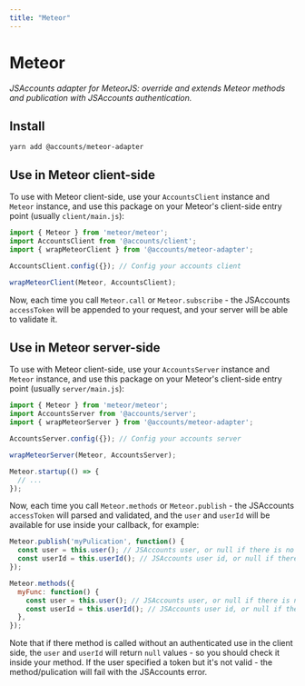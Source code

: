 ```yaml
---
title: "Meteor"
---
```


# Meteor

_JSAccounts adapter for MeteorJS: override and extends Meteor methods and
publication with JSAccounts authentication._

## Install

```
yarn add @accounts/meteor-adapter
```

## Use in Meteor client-side

To use with Meteor client-side, use your `AccountsClient` instance and `Meteor`
instance, and use this package on your Meteor's client-side entry point (usually
`client/main.js`):

```js
import { Meteor } from 'meteor/meteor';
import AccountsClient from '@accounts/client';
import { wrapMeteorClient } from '@accounts/meteor-adapter';

AccountsClient.config({}); // Config your accounts client

wrapMeteorClient(Meteor, AccountsClient);
```

Now, each time you call `Meteor.call` or `Meteor.subscribe` - the JSAccounts
`accessToken` will be appended to your request, and your server will be able to
validate it.

## Use in Meteor server-side

To use with Meteor client-side, use your `AccountsServer` instance and `Meteor`
instance, and use this package on your Meteor's client-side entry point (usually
`server/main.js`):

```js
import { Meteor } from 'meteor/meteor';
import AccountsServer from '@accounts/server';
import { wrapMeteorServer } from '@accounts/meteor-adapter';

AccountsServer.config({}); // Config your accounts server

wrapMeteorServer(Meteor, AccountsServer);

Meteor.startup(() => {
  // ...
});
```

Now, each time you call `Meteor.methods` or `Meteor.publish` - the JSAccounts
`accessToken` will parsed and validated, and the `user` and `userId` will be
available for use inside your callback, for example:

```js
Meteor.publish('myPulication', function() {
  const user = this.user(); // JSAccounts user, or null if there is no user at all
  const userId = this.userId(); // JSAccounts user id, or null if there is no user at all
});

Meteor.methods({
  myFunc: function() {
    const user = this.user(); // JSAccounts user, or null if there is no user at all
    const userId = this.userId(); // JSAccounts user id, or null if there is no user at all
  },
});
```

Note that if there method is called without an authenticated use in the client
side, the `user` and `userId` will return `null` values - so you should check it
inside your method. If the user specified a token but it's not valid - the
method/pulication will fail with the JSAccounts error.
